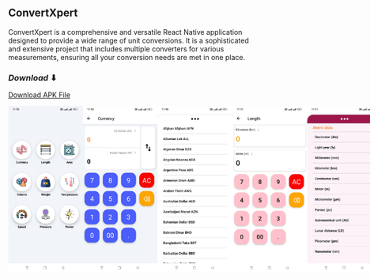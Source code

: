 ## ConvertXpert
ConvertXpert is a comprehensive and versatile React Native application designed to provide a wide range of unit conversions. 
It is a sophisticated and extensive project that includes multiple converters for various measurements, 
ensuring all your conversion needs are met in one place.

### _Download_ ⬇
[Download APK File](https://github.com/navedfakru/React-Native-Projects/blob/main/assets_file/ConvertXpert.apk)

<div style="display: flex; flex-direction: 'row';">
<img src="../assets_file/ConvertXpert1.jpg" width=30%>
<img src="../assets_file/ConvertXpert2.jpg" width=30%>
<img src="../assets_file/ConvertXpert3.jpg" width=30%>
<img src="../assets_file/ConvertXpert4.jpg" width=30%>
<img src="../assets_file/ConvertXpert5.jpg" width=30%>
<img src="../assets_file/ConvertXpert6.jpg" width=30%>
<img src="../assets_file/ConvertXpert7.jpg" width=30%>
<img src="../assets_file/ConvertXpert8.jpg" width=30%>
<img src="../assets_file/ConvertXpert9.jpg" width=30%>
</div>
